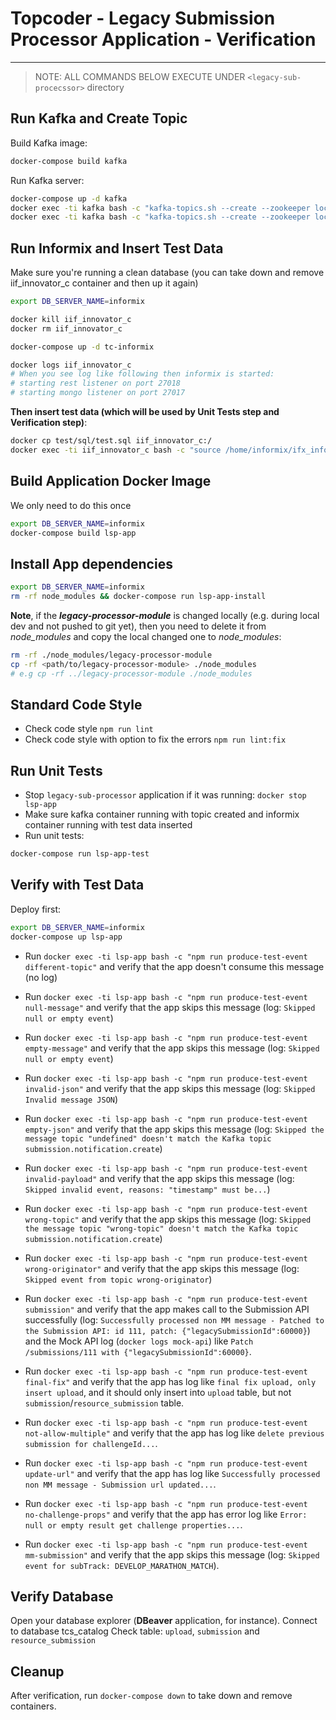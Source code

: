 # Topcoder - Legacy Submission Processor Application - Verification
------------
> NOTE: ALL COMMANDS BELOW EXECUTE UNDER ```<legacy-sub-procecssor>``` directory

## Run Kafka and Create Topic

Build Kafka image:
```bash
docker-compose build kafka
```

Run Kafka server:
```bash
docker-compose up -d kafka
docker exec -ti kafka bash -c "kafka-topics.sh --create --zookeeper localhost:2181 --replication-factor 1 --partitions 1 --topic submission.notification.create"
docker exec -ti kafka bash -c "kafka-topics.sh --create --zookeeper localhost:2181 --replication-factor 1 --partitions 1 --topic submission.notification.update"
```

## Run Informix and Insert Test Data
Make sure you're running a clean database (you can take down and remove iif_innovator_c container and then up it again)
```bash
export DB_SERVER_NAME=informix

docker kill iif_innovator_c
docker rm iif_innovator_c

docker-compose up -d tc-informix

docker logs iif_innovator_c
# When you see log like following then informix is started:
# starting rest listener on port 27018
# starting mongo listener on port 27017
```

**Then insert test data (which will be used by Unit Tests step and Verification step)**:
```bash
docker cp test/sql/test.sql iif_innovator_c:/
docker exec -ti iif_innovator_c bash -c "source /home/informix/ifx_informixoltp_tcp.env && dbaccess - /test.sql"
```

## Build Application Docker Image
We only need to do this once
```bash
export DB_SERVER_NAME=informix
docker-compose build lsp-app
```

## Install App dependencies
```bash
export DB_SERVER_NAME=informix
rm -rf node_modules && docker-compose run lsp-app-install
```

**Note**, if the ***legacy-processor-module*** is changed locally (e.g. during local dev and not pushed to git yet), then you need to delete it from *node_modules* and copy the local changed one to *node_modules*:

```bash
rm -rf ./node_modules/legacy-processor-module
cp -rf <path/to/legacy-processor-module> ./node_modules
# e.g cp -rf ../legacy-processor-module ./node_modules
```

## Standard Code Style

- Check code style `npm run lint`
- Check code style with option to fix the errors `npm run lint:fix`

## Run Unit Tests
- Stop `legacy-sub-processor` application if it was running: `docker stop lsp-app`
- Make sure kafka container running with topic created and informix container running with test data inserted
- Run unit tests:
```bash
docker-compose run lsp-app-test
```

## Verify with Test Data
Deploy first:
```bash
export DB_SERVER_NAME=informix
docker-compose up lsp-app
```

- Run `docker exec -ti lsp-app bash -c "npm run produce-test-event different-topic"` and verify that the app doesn't consume this message (no log)
- Run `docker exec -ti lsp-app bash -c "npm run produce-test-event null-message"` and verify that the app skips this message (log: `Skipped null or empty event`)
- Run `docker exec -ti lsp-app bash -c "npm run produce-test-event empty-message"` and verify that the app skips this message (log: `Skipped null or empty event`)
- Run `docker exec -ti lsp-app bash -c "npm run produce-test-event invalid-json"` and verify that the app skips this message (log: `Skipped Invalid message JSON`)
- Run `docker exec -ti lsp-app bash -c "npm run produce-test-event empty-json"` and verify that the app skips this message (log: `Skipped the message topic "undefined" doesn't match the Kafka topic submission.notification.create`)
- Run `docker exec -ti lsp-app bash -c "npm run produce-test-event invalid-payload"` and verify that the app skips this message (log: `Skipped invalid event, reasons: "timestamp" must be...`)
- Run `docker exec -ti lsp-app bash -c "npm run produce-test-event wrong-topic"` and verify that the app skips this message (log: `Skipped the message topic "wrong-topic" doesn't match the Kafka topic submission.notification.create`)
- Run `docker exec -ti lsp-app bash -c "npm run produce-test-event wrong-originator"` and verify that the app skips this message (log: `Skipped event from topic wrong-originator`)

- Run `docker exec -ti lsp-app bash -c "npm run produce-test-event submission"` and verify that the app makes call to the Submission API successfully (log: `Successfully processed non MM message - Patched to the Submission API: id 111, patch: {"legacySubmissionId":60000}`) and the Mock API log (`docker logs mock-api`) like `Patch /submissions/111 with {"legacySubmissionId":60000}`.
- Run `docker exec -ti lsp-app bash -c "npm run produce-test-event final-fix"` and verify that the app has log like `final fix upload, only insert upload`, and it should only insert into `upload` table, but not `submission`/`resource_submission` table.
- Run `docker exec -ti lsp-app bash -c "npm run produce-test-event not-allow-multiple"` and verify that the app has log like `delete previous submission for challengeId...`.
- Run `docker exec -ti lsp-app bash -c "npm run produce-test-event update-url"` and verify that the app has log like `Successfully processed non MM message - Submission url updated...`.
- Run `docker exec -ti lsp-app bash -c "npm run produce-test-event no-challenge-props"` and verify that the app has error log like `Error: null or empty result get challenge properties...`.
- Run `docker exec -ti lsp-app bash -c "npm run produce-test-event mm-submission"` and verify that the app skips this message (log: `Skipped event for subTrack: DEVELOP_MARATHON_MATCH`).

## Verify Database
Open your database explorer (**DBeaver** application, for instance). Connect to database tcs_catalog
Check table: `upload`, `submission` and `resource_submission`

## Cleanup
After verification, run `docker-compose down` to take down and remove containers.
